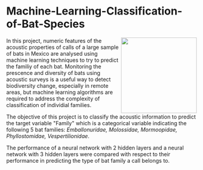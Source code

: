 # Machine-Learning-Classification-of-Bat-Species

<img align="right" height=200 src="https://user-images.githubusercontent.com/29300100/196709192-fd2362ec-8d9c-4ebf-a4bd-c7ddd2b3e4b2.png">



In this project, numeric features of the acoustic properties of calls of a large sample of bats in Mexico are analysed using machine learning techniques to try to predict the familiy of each bat.  Monitoring the prescence and diversity of bats using acoustic surveys is a useful way to detect biodiversity change, especially in remote areas, but machine learning algorithms are required to address the complexity of classification of individial families.

The objective of this project is to classify the acoustic information to predict the target variable "Family" which is a categorical variable indicating the following 5 bat families: _Emballonuridae, Molossidae, Mormoopidae, Phyllostomidae, Vespertilionidae_.

The performance of a neural network with 2 hidden layers and a neural network with 3 hidden layers were compared with respect to their performance in predicting the type of bat family a call belongs to. 
